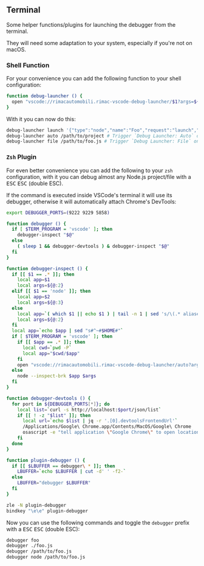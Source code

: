 
## Terminal

Some helper functions/plugins for launching the debugger from the terminal.

They will need some adaptation to your system, especially if you're not on macOS.

### Shell Function

For your convenience you can add the following function to your shell configuration:

```sh
function debug-launcher () {
  open "vscode://rimacautomobili.rimac-vscode-debug-launcher/$1?args=${$(printf %s, ${@:2} )}"
}

```

With it you can now do this:

```sh
debug-launcher launch '{"type":"node","name":"Foo","request":"launch","program":"/path/to/foo.js"}' # Launch the debugger using a custom launch configuration
debug-launcher auto /path/to/project # Trigger `Debug Launcher: Auto` on the provided path
debug-launcher file /path/to/foo.js # Trigger `Debug Launcher: File` on the provided path
```

### `Zsh` Plugin

For even better convenience you can add the following to your `zsh` configuration, with it you can debug almost any Node.js project/file with a <kbd>ESC</kbd> <kbd>ESC</kbd> (double ESC).

If the command is executed inside VSCode's terminal it will use its debugger, otherwise it will automatically attach Chrome's DevTools:

```sh
export DEBUGGER_PORTS=(9222 9229 5858)

function debugger () {
  if [ $TERM_PROGRAM = 'vscode' ]; then
    debugger-inspect "$@"
  else
    ( sleep 1 && debugger-devtools ) & debugger-inspect "$@"
  fi
}

function debugger-inspect () {
  if [[ $1 == .* ]]; then
    local app=$1
    local args=${@:2}
  elif [[ $1 == 'node' ]]; then
    local app=$2
    local args=${@:3}
  else
    local app=`( which $1 || echo $1 ) | tail -n 1 | sed 's/\(.* aliased to \)//' `
    local args=${@:2}
  fi
  local app=`echo $app | sed "s#^~#$HOME#"`
  if [ $TERM_PROGRAM = 'vscode' ]; then
    if [[ $app == .* ]]; then
      local cwd=`pwd -P`
      local app="$cwd/$app"
    fi
    open "vscode://rimacautomobili.rimac-vscode-debug-launcher/auto?args=$app,${$(printf %s, $args )}"
  else
    node --inspect-brk $app $args
  fi
}

function debugger-devtools () {
  for port in ${DEBUGGER_PORTS[*]}; do
    local list=`curl -s http://localhost:$port/json/list`
    if [[ ! -z "$list" ]]; then
      local url=`echo $list | jq -r '.[0].devtoolsFrontendUrl'`
      /Applications/Google\ Chrome.app/Contents/MacOS/Google\ Chrome
      osascript -e "tell application \"Google Chrome\" to open location \"$url\""
    fi
  done
}

function plugin-debugger () {
  if [[ $LBUFFER == debugger\ * ]]; then
    LBUFFER=`echo $LBUFFER | cut -d' ' -f2-`
  else
    LBUFFER="debugger $LBUFFER"
  fi
}

zle -N plugin-debugger
bindkey "\e\e" plugin-debugger
```

Now you can use the following commands and toggle the `debugger` prefix with a <kbd>ESC</kbd> <kbd>ESC</kbd> (double ESC):

```sh
debugger foo
debugger ./foo.js
debugger /path/to/foo.js
debugger node /path/to/foo.js
```
